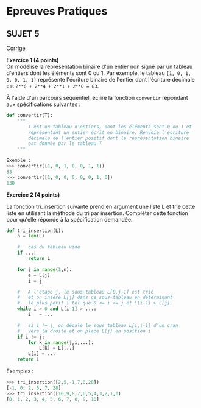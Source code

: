 # **Epreuves Pratiques**
## SUJET 5


[Corrigé](corrige.md)


**Exercice 1 (4 points)**  
On modélise la représentation binaire d'un entier non signé par un tableau d'entiers dont les éléments sont 0 ou 1. Par exemple, le tableau `[1, 0, 1, 0, 0, 1, 1]` représente l'écriture binaire de l'entier dont l'écriture décimale est
`2**6 + 2**4 + 2**1 + 2**0 = 83`.

À l'aide d'un parcours séquentiel, écrire la fonction `convertir` répondant aux spécifications suivantes :

```Python
def convertir(T):
    """
        T est un tableau d'entiers, dont les éléments sont 0 ou 1 et
        représentant un entier écrit en binaire. Renvoie l'écriture
        décimale de l'entier positif dont la représentation binaire
        est donnée par le tableau T
    """

Exemple :
>>>	convertir([1, 0, 1, 0, 0, 1, 1])
83
>>>	convertir([1, 0, 0, 0, 0, 0, 1, 0])
130
```


**Exercice 2 (4 points)**  

La fonction tri_insertion suivante prend en argument une liste L et trie cette liste en utilisant la méthode du tri par insertion. Compléter cette fonction pour qu'elle réponde à la spécification demandée.

```Python
def tri_insertion(L):
    n = len(L)

    #   cas du tableau vide 
    if ...:
        return L

    for j in range(1,n):
        e = L[j]
        i = j

    #	A l'étape j, le sous-tableau L[0,j-1] est trié
    #	et on insère L[j] dans ce sous-tableau en déterminant
    #	le plus petit i tel que 0 <= i <= j et L[i-1] > L[j]. 
    while i > 0 and L[i-1] > ...:
        i	= ...

    #	si i != j, on décale le sous tableau L[i,j-1] d’un cran
    #	vers la droite et on place L[j] en position i
    if i != j:
        for k in range(j,i,...):
            L[k] = L[...]
        L[i] = ...
    return L

```

Exemples :
```Python
>>>	tri_insertion([2,5,-1,7,0,28]) 
[-1, 0, 2, 5, 7, 28]
>>>	tri_insertion([10,9,8,7,6,5,4,3,2,1,0) 
[0, 1, 2, 3, 4, 5, 6, 7, 8, 9, 10]
```